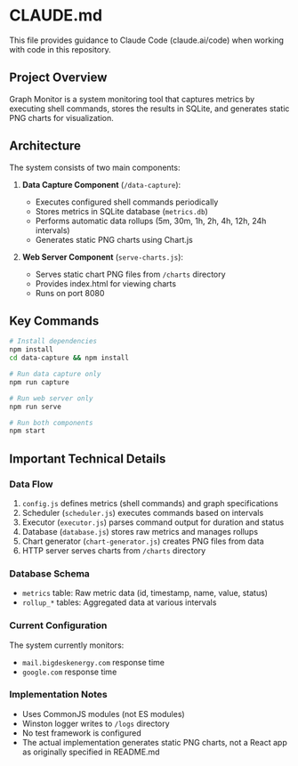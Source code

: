 # CLAUDE.md

This file provides guidance to Claude Code (claude.ai/code) when working with code in this repository.

## Project Overview

Graph Monitor is a system monitoring tool that captures metrics by executing shell commands, stores the results in SQLite, and generates static PNG charts for visualization.

## Architecture

The system consists of two main components:

1. **Data Capture Component** (`/data-capture`):
   - Executes configured shell commands periodically
   - Stores metrics in SQLite database (`metrics.db`)
   - Performs automatic data rollups (5m, 30m, 1h, 2h, 4h, 12h, 24h intervals)
   - Generates static PNG charts using Chart.js

2. **Web Server Component** (`serve-charts.js`):
   - Serves static chart PNG files from `/charts` directory
   - Provides index.html for viewing charts
   - Runs on port 8080

## Key Commands

```bash
# Install dependencies
npm install
cd data-capture && npm install

# Run data capture only
npm run capture

# Run web server only  
npm run serve

# Run both components
npm start
```

## Important Technical Details

### Data Flow
1. `config.js` defines metrics (shell commands) and graph specifications
2. Scheduler (`scheduler.js`) executes commands based on intervals
3. Executor (`executor.js`) parses command output for duration and status
4. Database (`database.js`) stores raw metrics and manages rollups
5. Chart generator (`chart-generator.js`) creates PNG files from data
6. HTTP server serves charts from `/charts` directory

### Database Schema
- `metrics` table: Raw metric data (id, timestamp, name, value, status)
- `rollup_*` tables: Aggregated data at various intervals

### Current Configuration
The system currently monitors:
- `mail.bigdeskenergy.com` response time
- `google.com` response time

### Implementation Notes
- Uses CommonJS modules (not ES modules)
- Winston logger writes to `/logs` directory
- No test framework is configured
- The actual implementation generates static PNG charts, not a React app as originally specified in README.md